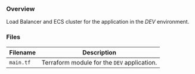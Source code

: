 ### Overview

Load Balancer and ECS cluster for the application in the *DEV* environment.

### Files

| Filename            | Description                                                                                  |
|---------------------|----------------------------------------------------------------------------------------------|
| `main.tf`           | Terraform module for the `DEV` application.                                                 |